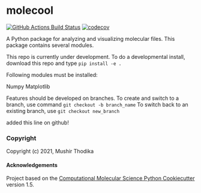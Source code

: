 molecool
==============================
[//]: # (Badges)
[![GitHub Actions Build Status](https://github.com/REPLACE_WITH_OWNER_ACCOUNT/molecool/workflows/CI/badge.svg)](https://github.com/REPLACE_WITH_OWNER_ACCOUNT/molecool/actions?query=workflow%3ACI)
[![codecov](https://codecov.io/gh/REPLACE_WITH_OWNER_ACCOUNT/molecool/branch/master/graph/badge.svg)](https://codecov.io/gh/REPLACE_WITH_OWNER_ACCOUNT/molecool/branch/master)


A Python package for analyzing and visualizing molecular files. This package contains several modules.

This repo is currently under development. To do a developmental install, download this repo and type `pip install -e .`

Following modules must be installed:

Numpy
Matplotlib

Features should be developed on branches. To create and switch to a branch, use command
`git checkout -b branch_name`
To switch back to an existing branch, use
`git checkout new_branch`

added this line on github!

### Copyright

Copyright (c) 2021, Mushir Thodika


#### Acknowledgements
 
Project based on the 
[Computational Molecular Science Python Cookiecutter](https://github.com/molssi/cookiecutter-cms) version 1.5.
